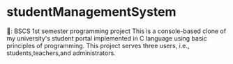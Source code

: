 # studentManagementSystem
👀: BSCS 1st semester programming project This is a console-based clone of my university's student portal implemented in C language using basic principles of programming. This project serves three users, i.e., students,teachers,and administrators.
